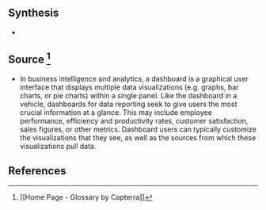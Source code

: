 ## Synthesis
- 
## Source [^1]
- In business intelligence and analytics, a dashboard is a graphical user interface that displays multiple data visualizations (e.g. graphs, bar charts, or pie charts) within a single panel. Like the dashboard in a vehicle, dashboards for data reporting seek to give users the most crucial information at a glance. This may include employee performance, efficiency and productivity rates, customer satisfaction, sales figures, or other metrics. Dashboard users can typically customize the visualizations that they see, as well as the sources from which these visualizations pull data.
## References

[^1]: [[Home Page - Glossary by Capterra]]